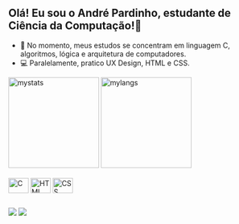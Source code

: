 ## Olá! Eu sou o André Pardinho, estudante de Ciência da Computação!👋


- 📝 No momento, meus estudos se concentram em linguagem C, algoritmos, lógica e arquitetura de computadores.
- 💻 Paralelamente, pratico UX Design, HTML e CSS.

<picture>
  <source
    srcset="https://github-readme-stats.vercel.app/api?username=andrepardinho&show_icons=true&theme=tokyonight"
    media="(prefers-color-scheme: dark)"
  />
  <source
    srcset="https://github-readme-stats.vercel.app/api?username=andrepardinho&show_icons=true"
    media="(prefers-color-scheme: light), (prefers-color-scheme: no-preference)"
  />
  <img alt="mystats" height="180em" class="status-img" src="https://github-readme-stats.vercel.app/api?username=andrepardinho&show_icons=true" />
</picture>

<picture>
  <source
    srcset="https://github-readme-stats.vercel.app/api/top-langs/?username=andrepardinho&layout=compact&show_icons=true&theme=tokyonight&text_color=38bdae"
    media="(prefers-color-scheme: dark)"
  />
  <source
    srcset="https://github-readme-stats.vercel.app/api/top-langs/?username=andrepardinho&layout=compact&show_icons=true&text_color=38bdae"
    media="(prefers-color-scheme: light), (prefers-color-scheme: no-preference)"
  />
  <img alt="mylangs" height="180em" class="status-img" src="https://github-readme-stats.vercel.app/api/top-langs/?username=andrepardinho&layout=compact&show_icons=true&text_color=38bdae" />
</picture>

<div style="display: inline_block"><br>
  <img align="center" alt="C" height="30" width="40" src="https://cdn.jsdelivr.net/gh/devicons/devicon@latest/icons/c/c-original.svg">
  <img align="center" alt="HTML" height="30" width="40" src="https://cdn.jsdelivr.net/gh/devicons/devicon@latest/icons/html5/html5-original.svg">
  <img align="center" alt="CSS" height="30" width="40" src="https://cdn.jsdelivr.net/gh/devicons/devicon@latest/icons/css3/css3-original.svg">
</div>

## 
<div> 
  <a href="https://www.linkedin.com/in/andré-pardinho-825400254" target="_blank"> 
    <img src="https://img.shields.io/badge/LinkedIn-0077B5?style=for-the-badge&logo=linkedin&logoColor=white" target="_blank"></a>
  <a href="https://replit.com/@andrepardinho" target="_blank">
    <img src="https://img.shields.io/badge/replit-667881?style=for-the-badge&logo=replit&logoColor=white" target="_blank"></a>
<div/>
